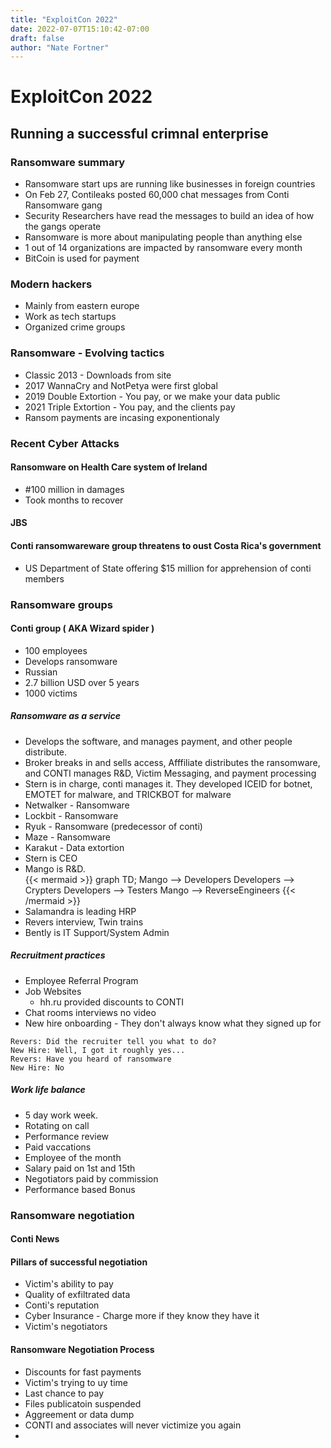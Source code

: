 ```yaml
---
title: "ExploitCon 2022"
date: 2022-07-07T15:10:42-07:00
draft: false
author: "Nate Fortner"
---
```


# ExploitCon 2022
## Running a successful crimnal enterprise
### Ransomware summary
* Ransomware start ups are running like businesses in foreign countries
* On Feb 27, Contileaks posted 60,000 chat messages from Conti Ransomware gang
* Security Researchers have read the messages to build an idea of how the gangs operate
* Ransomware is more about manipulating people than anything else
* 1 out of 14 organizations are impacted by ransomware every month
* BitCoin is used for payment
### Modern hackers
* Mainly from eastern europe
* Work as tech startups
* Organized crime groups
### Ransomware - Evolving tactics
* Classic 2013 - Downloads from site
* 2017 WannaCry and NotPetya were first global
* 2019 Double Extortion - You pay, or we make your data public
* 2021 Triple Extortion - You pay, and the clients pay
* Ransom payments are incasing exponentionaly
### Recent Cyber Attacks
#### Ransomware on Health Care system of Ireland
* #100 million in damages
* Took months to recover
#### JBS 
#### Conti ransomwareware group threatens to oust Costa Rica's government
* US Department of State offering $15 million for apprehension of conti members
### Ransomware groups
#### Conti group ( AKA Wizard spider )
* 100 employees
* Develops ransomware
* Russian
* 2.7 billion USD over 5 years
* 1000 victims
##### Ransomware as a service
* Develops the software, and manages payment, and other people distribute.  
* Broker breaks in and sells access, Afffiliate distributes the ransomware, and CONTI manages R&D, Victim Messaging, and payment processing
* Stern is in charge, conti manages it.  They developed ICEID for botnet, EMOTET for malware, and TRICKBOT for malware
* Netwalker - Ransomware
* Lockbit - Ransomware
* Ryuk - Ransomware (predecessor of conti)
* Maze - Ransomware
* Karakut - Data extortion 
* Stern is CEO
* Mango is R&D.  
{{< mermaid >}}
graph TD;
Mango --> Developers
Developers --> Crypters
Developers --> Testers
Mango --> ReverseEngineers
{{< /mermaid >}}
* Salamandra is leading HRP
* Revers interview, Twin trains
* Bently is IT Support/System Admin
##### Recruitment practices
* Employee Referral Program
* Job Websites
  * hh.ru provided discounts to CONTI
* Chat rooms interviews no video
* New hire onboarding - They don't always know what they signed up for
```Quote
Revers: Did the recruiter tell you what to do?
New Hire: Well, I got it roughly yes...
Revers: Have you heard of ransomware
New Hire: No
```
##### Work life balance
* 5 day work week. 
* Rotating on call
* Performance review
* Paid vaccations
* Employee of the month
* Salary paid on 1st and 15th
* Negotiators paid by commission
* Performance based Bonus
### Ransomware negotiation
#### Conti News
#### Pillars of successful negotiation
* Victim's ability to pay
* Quality of exfiltrated data
* Conti's reputation
* Cyber Insurance - Charge more if they know they have it
* Victim's negotiators
#### Ransomware Negotiation Process
* Discounts for fast payments
* Victim's trying to uy time
* Last chance to pay
* Files publicatoin suspended
* Aggreement or data dump
* CONTI and associates will never victimize you again
* 